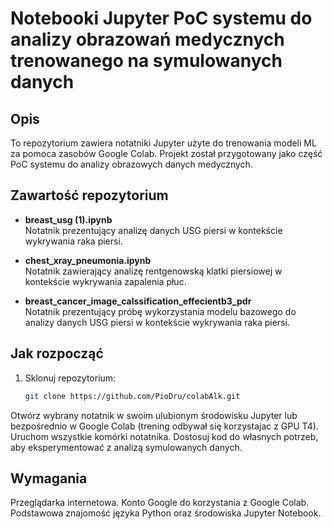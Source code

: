 # Notebooki Jupyter PoC systemu do analizy obrazowań medycznych trenowanego na symulowanych danych

## Opis

To repozytorium zawiera notatniki Jupyter użyte do trenowania modeli ML za pomoca zasobów Google Colab. 
Projekt został przygotowany jako część PoC systemu do analizy obrazowych danych medycznych.

## Zawartość repozytorium

- **breast_usg (1).ipynb**  
  Notatnik prezentujący analizę danych USG piersi w kontekście wykrywania raka piersi.

- **chest_xray_pneumonia.ipynb**  
  Notatnik zawierający analizę rentgenowską klatki piersiowej w kontekście wykrywania zapalenia płuc.

- **breast_cancer_image_calssification_effecientb3_pdr**  
  Notatnik prezentujący próbę wykorzystania modelu bazowego do analizy danych USG piersi w kontekście wykrywania raka piersi.  

## Jak rozpocząć

1. Sklonuj repozytorium:
   ```bash
   git clone https://github.com/PioDru/colabAlk.git
   ```
   
Otwórz wybrany notatnik w swoim ulubionym środowisku Jupyter lub bezpośrednio w Google Colab (trening odbywał się korzystajac z GPU T4).
Uruchom wszystkie komórki notatnika.
Dostosuj kod do własnych potrzeb, aby eksperymentować z analizą symulowanych danych.

## Wymagania
Przeglądarka internetowa.
Konto Google do korzystania z Google Colab.
Podstawowa znajomość języka Python oraz środowiska Jupyter Notebook.


